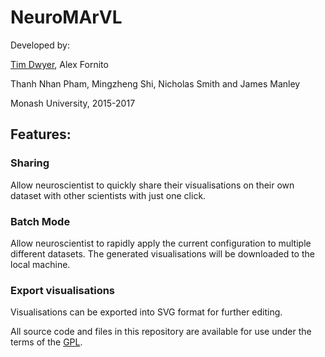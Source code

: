 # NeuroMArVL #
Developed by:

[Tim Dwyer](http://marvl.infotech.monash.edu/~dwyer), Alex Fornito

Thanh Nhan Pham, Mingzheng Shi, Nicholas Smith and James Manley

Monash University, 2015-2017

## Features: ##
### Sharing ###
Allow neuroscientist to quickly share their visualisations on their own dataset with other scientists with just one click.
### Batch Mode ###
Allow neuroscientist to rapidly apply the current configuration to multiple different datasets. The generated visualisations will be downloaded to the local machine.
### Export visualisations ###
Visualisations can be exported into SVG format for further editing.

All source code and files in this repository are available for use under the terms of the [GPL](src/LICENSE).
